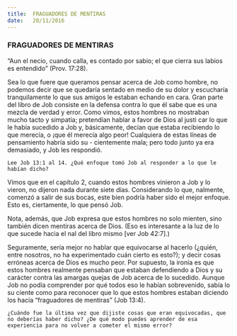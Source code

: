 ```yaml
---
title:  FRAGUADORES DE MENTIRAS
date:   20/11/2016
---
```


### FRAGUADORES DE MENTIRAS

“Aun el necio, cuando calla, es contado por sabio; el que cierra sus labios es entendido” (Prov. 17:28).

Sea lo que fuere que queramos pensar acerca de Job como hombre, no podemos decir que se quedaría sentado en medio de su dolor y escucharía tranquilamente lo que sus amigos le estaban echando en cara. Gran parte del libro de Job consiste en la defensa contra lo que él sabe que es una mezcla de verdad y error. Como vimos, estos hombres no mostraban mucho tacto y simpatía; pretendían hablar a favor de Dios al justi car lo que le había sucedido a Job y, básicamente, decían que estaba recibiendo lo que merecía, o ¡que él merecía algo peor! Cualquiera de estas líneas de pensamiento habría sido su - cientemente mala; pero todo junto ya era demasiado, y Job les respondió.

`Lee Job 13:1 al 14. ¿Qué enfoque tomó Job al responder a lo que le habían dicho?`

Vimos que en el capítulo 2, cuando estos hombres vinieron a Job y lo vieron, no dijeron nada durante siete días. Considerando lo que,  nalmente, comenzó a salir de sus bocas, este bien podría haber sido el mejor enfoque. Esto es, ciertamente, lo que pensó Job.

Nota, además, que Job expresa que estos hombres no solo mienten, sino también dicen mentiras acerca de Dios. (Eso es interesante a la luz de lo que sucede hacia el  nal del libro mismo [ver Job 42:7].)

Seguramente, sería mejor no hablar que equivocarse al hacerlo (¿quién, entre nosotros, no ha experimentado cuán cierto es esto?); y decir cosas erróneas acerca de Dios es mucho peor. Por supuesto, la ironía es que estos hombres realmente pensaban que estaban defendiendo a Dios y su carácter contra las amargas quejas de Job acerca de lo sucedido. Aunque Job no podía comprender por qué todos eso le habían sobrevenido, sabía lo su ciente como para reconocer que lo que estos hombres estaban diciendo los hacía “fraguadores de mentiras” (Job 13:4).

`¿Cuándo fue la última vez que dijiste cosas que eran equivocadas, que no deberías haber dicho? ¿De qué modo puedes aprender de esa experiencia para no volver a cometer el mismo error?`
